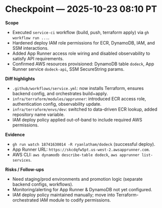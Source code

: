 # Checkpoint — 2025-10-23 08:10 PT

**Scope**
- Executed `service-ci` workflow (build, push, terraform apply) via `gh workflow run ...`.
- Hardened deploy IAM role permissions for ECR, DynamoDB, IAM, and SSM interactions.
- Added App Runner access role wiring and disabled observability to satisfy API requirements.
- Confirmed AWS resources provisioned: DynamoDB table `dodeck`, App Runner service `dodeck-api`, SSM SecureString params.

**Diff highlights**
- `.github/workflows/service.yml`: now installs Terraform, ensures backend config, and orchestrates build+apply.
- `infra/terraform/modules/apprunner`: introduced ECR access role, authentication config, observability update.
- `infra/terraform/envs/dev`: switched to data-driven ECR lookup, added repository name variable.
- IAM deploy policy applied out-of-band to include required AWS permissions.

**Evidence**
- `gh run watch 18741630014 -R ryanlatham/dodeck` (successful deploy).
- App Runner URL: `https://skcdqfw5pt.us-west-2.awsapprunner.com`.
- AWS CLI: `aws dynamodb describe-table dodeck`, `aws apprunner list-services`.

**Risks / Follow-ups**
- Need staging/prod environments and promotion logic (separate backend configs, workflows).
- Monitoring/alerting for App Runner & DynamoDB not yet configured.
- IAM deploy policy maintained manually; move into Terraform-orchestrated IAM module to codify permissions.

